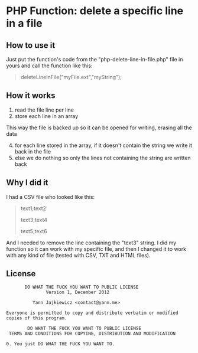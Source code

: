 PHP Function: delete a specific line in a file
===

How to use it
-------------
Just put the function's code from the "php-delete-line-in-file.php" file in yours and call the function like this:
> deleteLineInFile("myFile.ext","myString");

How it works
------------
1. read the file line per line
2. store each line in an array

This way the file is backed up so it can be opened for writing, erasing all the data

4. for each line stored in the array, if it doesn't contain the string we write it back in the file
5. else we do nothing so only the lines not containing the string are written back


Why I did it
------------

I had a CSV file who looked like this:
> text1;text2
>
> text3;text4
>
> text5;text6
>

And I needed to remove the line containing the "text3" string. 
I did my function so it can work with my specific file, and then I changed it to work with any kind of file (tested with CSV, TXT and HTML files).

License
-------
           DO WHAT THE FUCK YOU WANT TO PUBLIC LICENSE
                   Version 1, December 2012

              Yann Jajkiewicz <contact@yann.me>

    Everyone is permitted to copy and distribute verbatim or modified
    copies of this program.

            DO WHAT THE FUCK YOU WANT TO PUBLIC LICENSE
     TERMS AND CONDITIONS FOR COPYING, DISTRIBUTION AND MODIFICATION

    0. You just DO WHAT THE FUCK YOU WANT TO.